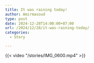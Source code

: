 ```yaml
---
title: It was raining today!
author: Amirmasoud
type: post
date: 2024-12-28T14:00:00+07:00
url: /2024/12/28/it-was-raining-today/
categories:
  - Story

---
```


{{< video "/stories/IMG_0600.mp4" >}}
